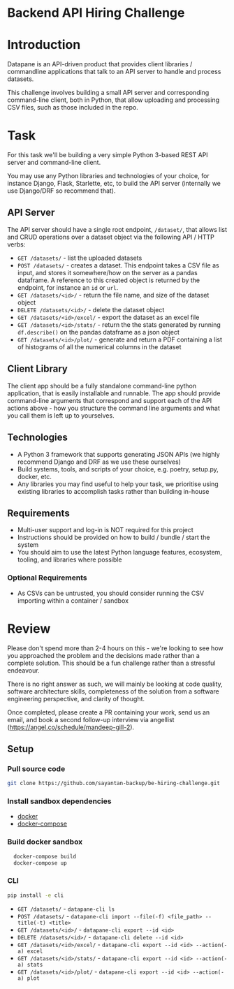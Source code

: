 # Backend API Hiring Challenge

# Introduction

Datapane is an API-driven product that provides client libraries / commandline applications that talk to an API server to handle and process datasets.

This challenge involves building a small API server and corresponding command-line client, both in Python, that allow uploading and processing CSV files, such as those included in the repo.


# Task

For this task we'll be building a very simple Python 3-based REST API server and command-line client.

You may use any Python libraries and technologies of your choice, for instance Django, Flask, Starlette, etc, to build the API server (internally we use Django/DRF so recommend that).

## API Server

The API server should have a single root endpoint, `/dataset/`, that allows list and CRUD operations over a dataset object via the following API / HTTP verbs:

 - `GET /datasets/` - list the uploaded datasets
 - `POST /datasets/` - creates a dataset. This endpoint takes a CSV file as input, and stores it somewhere/how on the server as a pandas dataframe. A reference to this created object is returned by the endpoint, for instance an `id` or `url`.
 - `GET /datasets/<id>/` - return the file name, and size of the dataset object
 - `DELETE /datasets/<id>/` - delete the dataset object
 - `GET /datasets/<id>/excel/` - export the dataset as an excel file
 - `GET /datasets/<id>/stats/` - return the the stats generated by running `df.describe()` on the pandas dataframe as a json object
 - `GET /datasets/<id>/plot/` - generate and return a PDF containing a list of histograms of all the numerical columns in the dataset

## Client Library

The client app should be a fully standalone command-line python application, that is easily installable and runnable. The app should provide command-line arguments that correspond and support each of the API actions above - how you structure the command line arguments and what you call them is left up to yourselves.

## Technologies

- A Python 3 framework that supports generating JSON APIs (we highly recommend Django and DRF as we use these ourselves)
- Build systems, tools, and scripts of your choice, e.g. poetry, setup.py, docker, etc.
- Any libraries you may find useful to help your task, we prioritise using existing libraries to accomplish tasks rather than building in-house

## Requirements

- Multi-user support and log-in is NOT required for this project
- Instructions should be provided on how to build / bundle / start the system
- You should aim to use the latest Python language features, ecosystem, tooling, and libraries where possible

### Optional Requirements

- As CSVs can be untrusted, you should consider running the CSV importing within a container / sandbox

# Review

Please don't spend more than 2-4 hours on this - we're looking to see how you approached the problem and the decisions made rather than a complete solution. This should be a fun challenge rather than a stressful endeavour.

There is no right answer as such, we will mainly be looking at code quality, software architecture skills, completeness of the solution from a software engineering perspective, and clarity of thought.

Once completed, please create a PR containing your work, send us an email, and book a second follow-up interview via angellist (https://angel.co/schedule/mandeep-gill-2).

## Setup

### Pull source code

```bash
git clone https://github.com/sayantan-backup/be-hiring-challenge.git
```

### Install sandbox dependencies

- [docker](https://docs.docker.com/)
- [docker-compose](https://docs.docker.com/compose/)

### Build docker sandbox

  ```bash
    docker-compose build
    docker-compose up
  ```

### CLI

```bash
pip install -e cli
```

 - `GET /datasets/` - `datapane-cli ls`
 - `POST /datasets/` - `datapane-cli import --file(-f) <file_path> --title(-t) <title>`
 - `GET /datasets/<id>/` - `datapane-cli export --id <id>`
 - `DELETE /datasets/<id>/` - `datapane-cli delete --id <id>`
 - `GET /datasets/<id>/excel/` - `datapane-cli export --id <id> --action(-a) excel`
 - `GET /datasets/<id>/stats/` - `datapane-cli export --id <id> --action(-a) stats`
 - `GET /datasets/<id>/plot/` - `datapane-cli export --id <id> --action(-a) plot`
